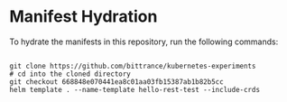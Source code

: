 
# Manifest Hydration

To hydrate the manifests in this repository, run the following commands:

```shell

git clone https://github.com/bittrance/kubernetes-experiments
# cd into the cloned directory
git checkout 668848e070441ea8c01aa03fb15387ab1b82b5cc
helm template . --name-template hello-rest-test --include-crds
```